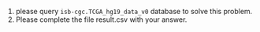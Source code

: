 1. please query `isb-cgc.TCGA_hg19_data_v0` database to solve this problem.
2. Please complete the file result.csv with your answer.